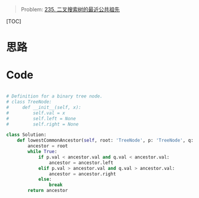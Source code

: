 > Problem: [235. 二叉搜索树的最近公共祖先](https://leetcode.cn/problems/lowest-common-ancestor-of-a-binary-search-tree/description/)

[TOC]

# 思路


# Code
```Python []

# Definition for a binary tree node.
# class TreeNode:
#     def __init__(self, x):
#         self.val = x
#         self.left = None
#         self.right = None

class Solution:
    def lowestCommonAncestor(self, root: 'TreeNode', p: 'TreeNode', q: 'TreeNode') -> 'TreeNode':
        ancestor = root
        while True:
            if p.val < ancestor.val and q.val < ancestor.val:
                ancestor = ancestor.left
            elif p.val > ancestor.val and q.val > ancestor.val:
                ancestor = ancestor.right
            else:
                break
        return ancestor
            
                



```
